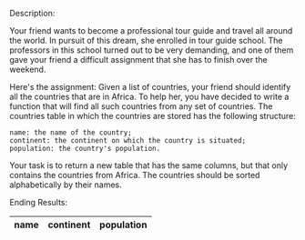 Description:

Your friend wants to become a professional tour guide and travel all around the world. In pursuit of this dream, she enrolled in tour guide school. The professors in this school turned out to be very demanding, and one of them gave your friend a difficult assignment that she has to finish over the weekend.

Here's the assignment: Given a list of countries, your friend should identify all the countries that are in Africa. To help her, you have decided to write a function that will find all such countries from any set of countries. The countries table in which the countries are stored has the following structure:

    name: the name of the country;
    continent: the continent on which the country is situated;
    population: the country's population.

Your task is to return a new table that has the same columns, but that only contains the countries from Africa. The countries should be sorted alphabetically by their names.

Ending Results:

| name  | continent | population |
| ----- | --------- | ---------- |